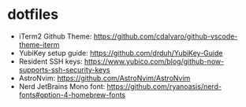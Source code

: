 # dotfiles

- iTerm2 Github Theme: https://github.com/cdalvaro/github-vscode-theme-iterm
- YubiKey setup guide: https://github.com/drduh/YubiKey-Guide
- Resident SSH keys: https://www.yubico.com/blog/github-now-supports-ssh-security-keys
- AstroNvim: https://github.com/AstroNvim/AstroNvim
- Nerd JetBrains Mono font: https://github.com/ryanoasis/nerd-fonts#option-4-homebrew-fonts
